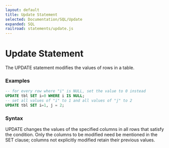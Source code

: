 ```yaml
---
layout: default
title: Update Statement
selected: Documentation/SQL/Update
expanded: SQL
railroad: statements/update.js
---
```

# Update Statement
The UPDATE statement modifies the values of rows in a table.

### Examples
```sql
-- for every row where "i" is NULL, set the value to 0 instead
UPDATE tbl SET i=0 WHERE i IS NULL;
-- set all values of "i" to 1 and all values of "j" to 2
UPDATE tbl SET i=1, j = 2;
```

### Syntax
<div id="rrdiagram"></div>

UPDATE changes the values of the specified columns in all rows that satisfy the condition. Only the columns to be modified need be mentioned in the SET clause; columns not explicitly modified retain their previous values.

